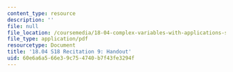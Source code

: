 ```yaml
---
content_type: resource
description: ''
file: null
file_location: /coursemedia/18-04-complex-variables-with-applications-spring-2018/60e6a6a566e39c754740b7f43fe3294f_MIT18_04S18_Recit9-handout.pdf
file_type: application/pdf
resourcetype: Document
title: '18.04 S18 Recitation 9: Handout'
uid: 60e6a6a5-66e3-9c75-4740-b7f43fe3294f
---
```

